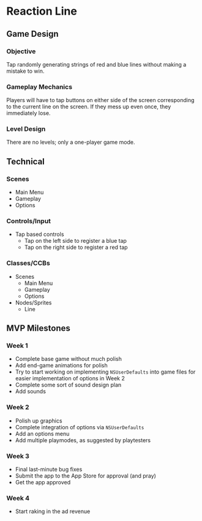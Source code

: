 # Reaction Line

## Game Design

### Objective
Tap randomly generating strings of red and blue lines without making a mistake to win.

### Gameplay Mechanics
Players will have to tap buttons on either side of the screen corresponding to the current line on the screen. If they mess up even once, they immediately lose.

### Level Design
There are no levels; only a one-player game mode.

## Technical

### Scenes
* Main Menu
* Gameplay
* Options

### Controls/Input
* Tap based controls
  * Tap on the left side to register a blue tap
  * Tap on the right side to register a red tap

### Classes/CCBs
* Scenes
  * Main Menu
  * Gameplay
  * Options
* Nodes/Sprites
  * Line

## MVP Milestones

### Week 1
* Complete base game without much polish
* Add end-game animations for polish
* Try to start working on implementing `NSUserDefaults` into game files for easier implementation of options in Week 2
* Complete some sort of sound design plan
* Add sounds

### Week 2
* Polish up graphics
* Complete integration of options via `NSUserDefaults`
* Add an options menu
* Add multiple playmodes, as suggested by playtesters


### Week 3
* Final last-minute bug fixes
* Submit the app to the App Store for approval (and pray)
* Get the app approved

### Week 4
* Start raking in the ad revenue
